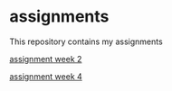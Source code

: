 # assignments
This repository contains my assignments

[assignment week 2](https://github.com/DS117/assignments/blob/master/Assignment_week_2(1).ipynb)

[assignment week 4](https://github.com/DS117/assignments/blob/master/Assignment_week_4%20(1).ipynb)
